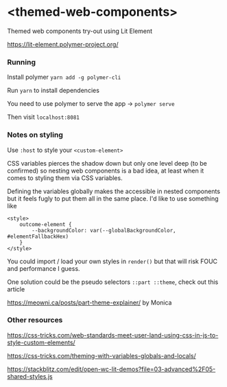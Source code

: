 # <themed-web-components\>

Themed web components try-out using Lit Element

https://lit-element.polymer-project.org/

### Running
Install polymer ```yarn add -g polymer-cli```

Run ```yarn``` to install dependencies

You need to use polymer to serve the app -> ```polymer serve```

Then visit ```localhost:8081```

### Notes on styling
Use ```:host``` to style your ```<custom-element>```

CSS variables pierces the shadow down but only one level deep (to be confirmed) so nesting web components is a bad idea, at least when it comes to styling them via CSS variables.

Defining the variables globally makes the accessible in nested components but it feels fugly to put them all in the same place. I'd like to use something like
```
<style> 
    outcome-element {
        --backgroundColor: var(--globalBackgroundColor, #elementFallbackHex)
    }
</style>
```

You could import / load your own styles in ```render()``` but that will risk FOUC and performance I guess.

One solution could be the pseudo selectors ```::part ::theme```, check out this article 

https://meowni.ca/posts/part-theme-explainer/ by Monica

### Other resources
https://css-tricks.com/web-standards-meet-user-land-using-css-in-js-to-style-custom-elements/

https://css-tricks.com/theming-with-variables-globals-and-locals/

https://stackblitz.com/edit/open-wc-lit-demos?file=03-advanced%2F05-shared-styles.js